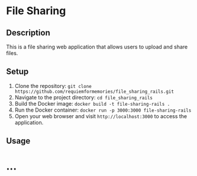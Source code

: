 # File Sharing

## Description

This is a file sharing web application that allows users to upload and share files. 

## Setup

1. Clone the repository: `git clone https://github.com/requiemformemories/file_sharing_rails.git`
2. Navigate to the project directory: `cd file_sharing_rails`
3. Build the Docker image: `docker build -t file-sharing-rails .`
4. Run the Docker container: `docker run -p 3000:3000 file-sharing-rails`
5. Open your web browser and visit `http://localhost:3000` to access the application.

## Usage

# ...



